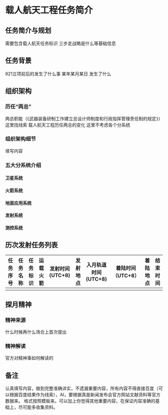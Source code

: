 <!--
 * @Author: blueWALL-E
 * @Date: 2025-06-25 15:24:11
 * @LastEditTime: 2025-06-25 15:38:27
 * @FilePath: \Chinese Aerospace History\探月工程\探月工程任务简介.md
 * @Description: 探月工程任务简介
 * @Wearing:  Read only, do not modify place!!! 
 * @Shortcut keys:  ctrl+alt+/ ctrl+alt+z
-->
# 载人航天工程任务简介

## 任务简介与规划

需要包含载人航天任务标识 三步走战略是什么等基础信息

## 任务背景

921立项前后的发生了什么事
某年某月某日 发生了什么

## 组织架构

### 历任“两总”

两总职能（《武器装备研制工作建立总设计师制度和行政指挥管理责任制的规定》）这里找线索
载人航天工程历任两总的变化 这里不考虑各个分系统

### 组织架构细节

填写内容

### 五大分系统介绍

#### 卫星系统

#### 火箭系统

#### 地面应用系统

#### 发射系统

#### 测控系统

## 历次发射任务列表

| 任务序号 | 任务名称 | 任务标识 | 运载火箭 | 发射时间 (UTC+8) | 发射地点 | 入月轨道时间 (UTC+8) | 着陆时间（UTC+8） | 着陆地点 | 结束时间 |
| -------- | -------- | -------- | -------- | ---------------- | -------- | -------------------- | ----------------- | -------- | -------- |
|          |          |          |          |                  |          |                      |                   |          |          |

## 探月精神

### 精神来源

什么时候再什么场合上首次提出

### 精神解读

官方对精神事如何解读的

## 备注

认真填写内容，做到完整准确详实，不遗漏重要内容，所有内容不得直接百度（可以根据百度结果作为线索），AI，要根据真是新闻发布会官方网站文献资料等官方数据来。
格式按照模板来。可以加上你觉得其他重要内容，在保证内容准确的基础上，尽可能多收集资料。
